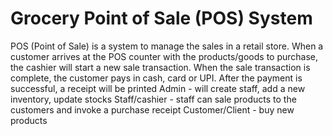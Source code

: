 # Grocery Point of Sale (POS) System

POS (Point of Sale) is a system to manage the sales in a retail store. When a customer arrives at the POS counter with the products/goods to purchase, the cashier will start a new sale transaction. When the sale transaction is complete, the customer pays in cash, card or UPI. After the payment is successful, a receipt will be printed Admin - will create staff, add a new inventory, update stocks Staff/cashier - staff can sale products to the customers and invoke a purchase receipt Customer/Client - buy new products
